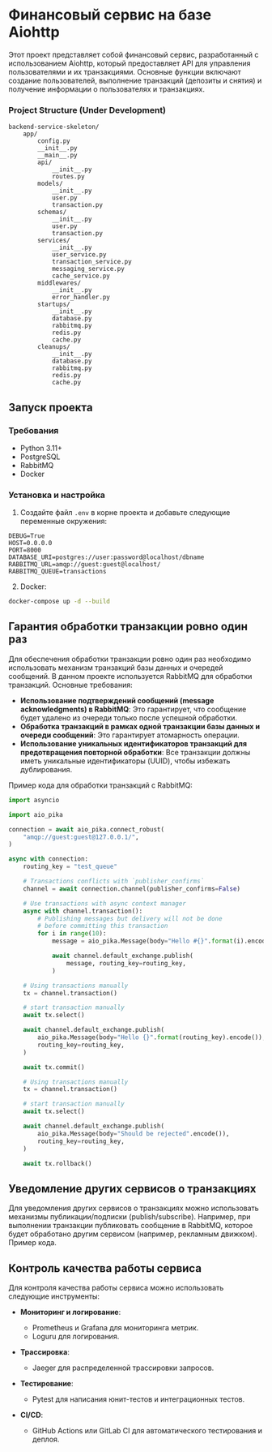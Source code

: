 # Финансовый сервис на базе Aiohttp

Этот проект представляет собой финансовый сервис, разработанный с использованием Aiohttp, который предоставляет API для управления пользователями и их транзакциями. Основные функции включают создание пользователей, выполнение транзакций (депозиты и снятия) и получение информации о пользователях и транзакциях.

### Project Structure (Under Development)

```plaintext
backend-service-skeleton/
    app/
        config.py
        __init__.py
        __main__.py
        api/
            __init__.py
            routes.py
        models/
            __init__.py
            user.py
            transaction.py
        schemas/
            __init__.py
            user.py
            transaction.py
        services/
            __init__.py
            user_service.py
            transaction_service.py
            messaging_service.py
            cache_service.py
        middlewares/
            __init__.py
            error_handler.py
        startups/
            __init__.py
            database.py
            rabbitmq.py
            redis.py
            cache.py
        cleanups/
            __init__.py
            database.py
            rabbitmq.py
            redis.py
            cache.py
```

## Запуск проекта

### Требования

- Python 3.11+
- PostgreSQL
- RabbitMQ
- Docker

### Установка и настройка

1. Создайте файл `.env` в корне проекта и добавьте следующие переменные окружения:

```env
DEBUG=True
HOST=0.0.0.0
PORT=8000
DATABASE_URI=postgres://user:password@localhost/dbname
RABBITMQ_URL=amqp://guest:guest@localhost/
RABBITMQ_QUEUE=transactions
```

2. Docker:

```bash
docker-compose up -d --build
```

## Гарантия обработки транзакции ровно один раз

Для обеспечения обработки транзакции ровно один раз необходимо использовать механизм транзакций базы данных и очередей сообщений. В данном проекте используется RabbitMQ для обработки транзакций. Основные требования:

- **Использование подтверждений сообщений (message acknowledgments) в RabbitMQ**: Это гарантирует, что сообщение будет удалено из очереди только после успешной обработки.
- **Обработка транзакций в рамках одной транзакции базы данных и очереди сообщений**: Это гарантирует атомарность операции.
- **Использование уникальных идентификаторов транзакций для предотвращения повторной обработки**: Все транзакции должны иметь уникальные идентификаторы (UUID), чтобы избежать дублирования.

Пример кода для обработки транзакций с RabbitMQ:

```python
import asyncio

import aio_pika

connection = await aio_pika.connect_robust(
    "amqp://guest:guest@127.0.0.1/",
)

async with connection:
    routing_key = "test_queue"

    # Transactions conflicts with `publisher_confirms`
    channel = await connection.channel(publisher_confirms=False)

    # Use transactions with async context manager
    async with channel.transaction():
        # Publishing messages but delivery will not be done
        # before committing this transaction
        for i in range(10):
            message = aio_pika.Message(body="Hello #{}".format(i).encode())

            await channel.default_exchange.publish(
                message, routing_key=routing_key,
            )

    # Using transactions manually
    tx = channel.transaction()

    # start transaction manually
    await tx.select()

    await channel.default_exchange.publish(
        aio_pika.Message(body="Hello {}".format(routing_key).encode()),
        routing_key=routing_key,
    )

    await tx.commit()

    # Using transactions manually
    tx = channel.transaction()

    # start transaction manually
    await tx.select()

    await channel.default_exchange.publish(
        aio_pika.Message(body="Should be rejected".encode()),
        routing_key=routing_key,
    )

    await tx.rollback()
```

## Уведомление других сервисов о транзакциях

Для уведомления других сервисов о транзакциях можно использовать механизмы публикации/подписки (publish/subscribe). Например, при выполнении транзакции публиковать сообщение в RabbitMQ, которое будет обработано другим сервисом (например, рекламным движком). Пример кода.

## Контроль качества работы сервиса

Для контроля качества работы сервиса можно использовать следующие инструменты:

- **Мониторинг и логирование**:
  - Prometheus и Grafana для мониторинга метрик.
  - Loguru для логирования.

- **Трассировка**:
  - Jaeger для распределенной трассировки запросов.

- **Тестирование**:
  - Pytest для написания юнит-тестов и интеграционных тестов.

- **CI/CD**:
  - GitHub Actions или GitLab CI для автоматического тестирования и деплоя.
